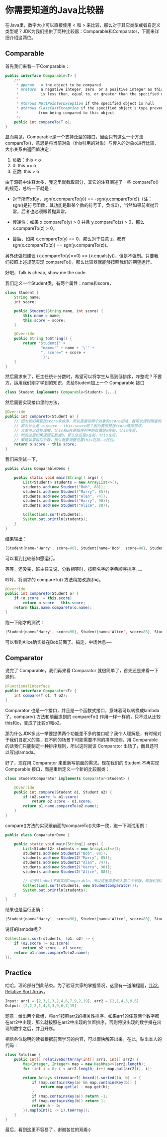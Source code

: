 # 你需要知道的Java比较器

在Java里，数字大小可以直接使用 < 和 > 来比较，那么对于其它类型或者自定义类型呢？JDK为我们提供了两种比较器：Comparable和Comparator，下面来详细介绍这两位。

## Comparable

首先我们来看一下Comparable：

```java
public interface Comparable<T> {
    /**
     * @param   o the object to be compared.
     * @return  a negative integer, zero, or a positive integer as this object
     *          is less than, equal to, or greater than the specified object.
     *
     * @throws NullPointerException if the specified object is null
     * @throws ClassCastException if the specified object's type prevents it
     *         from being compared to this object.
     */
    public int compareTo(T o);
}
```

显而易见，Comparable是一个支持泛型的接口，里面只有这么一个方法 compareTo()，意思是将当前对象（this引用的对象）与传入的对象o进行比较，大小关系由返回值决定：

1. 负数：this < o
2. 0: this == o
3. 正数: this > o

由于源码中注释太多，我这里就截取部分，其它的注释阐述了一些 compareTo() 的规范，总结一下就是：

* 对于所有x和y，sgn(x.compareTo(y)) == -sgn(y.compareTo(x))（注：sgn()是符号函数，其功能是取某个数的符号正，负或0），当然如果前者抛异常，后者也必须跟着抛异常。

* 传递性：如果 x.compareTo(y) > 0 并且 y.compareTo(z) > 0，那么 x.compareTo(z) > 0。

* 最后，如果 x.compareTo(y) == 0，那么对于任意 z，都有 sgn(x.compareTo(z)) == sgn(y.compareTo(z))。

另外还强烈建议 (x.compareTo(y)==0) == (x.equals(y))，但是不强制。只要我们按照上述规范实现 compareTo()，那么比较器就能够按照我们的期望运行。

好吧，Talk is cheap, show me the code.

我们定义一个Student类，有两个属性：name和score，

```java
class Student {
    String name;
    int score;

    public Student(String name, int score) {
        this.name = name;
        this.score = score;
    }

    @Override
    public String toString() {
        return "Student{" +
                "name='" + name + '\'' +
                ", score=" + score +
                '}';
    }
}
```

然后需求来了，班主任统计分数时，希望可以将学生从高到低排序，咋整呢？不要方，运用我们刚才学到的知识，先给Student加上一个 Comparable 接口

```java
class Student implements Comparable<Student> {...}
```

然后需要实现接口里的方法，

```java
@Override
public int compareTo(Student o) {
    // 因为我们需要按score来排序，所以直接将两个对象的score相减，就可以得到两者的大小关系了。
    // 那为什么是 o.score - this.score呢？因为要求是按score降序排序。
    // 大家可以这样理解，this和o在原始序列中的位置是o在前，this在后，
    // 然后这里如果返回正数或0，那么依旧是o在前，this在后，
    // 繁殖如果返回负数，那么就要调整位置this在前，o在后。
    return o.score - this.score;
}
```

我们来测试一下，

```java
public class ComparableDemo {

    public static void main(String[] args) {
        List<Student> students = new ArrayList<>();
        students.add(new Student("Bob", 88));
        students.add(new Student("Marry", 85));
        students.add(new Student("Alan", 74));
        students.add(new Student("Harry", 90));
        students.add(new Student("Alice", 88));

        Collections.sort(students);
        System.out.println(students);
    }
}
```

结果输出：

```java
[Student{name='Harry', score=90}, Student{name='Bob', score=88}, Student{name='Alice', score=88}, Student{name='Marry', score=85}, Student{name='Alan', score=74}]
```

可以看到比较器如愿运行。

等等，还没完，班主任又说，分数相等时，按照名字的字典顺序排序。。。

哼哼，将刚才的 compareTo() 方法稍加改造即可。

```java
@Override
public int compareTo(Student o) {
    if (o.score != this.score)
        return o.score - this.score;
    return this.name.compareTo(o.name);
}
```

跑一下刚才的测试：

```java
[Student{name='Harry', score=90}, Student{name='Alice', score=88}, Student{name='Bob', score=88}, Student{name='Marry', score=85}, Student{name='Alan', score=74}]
```

可以看到Alice确实排在Bob前面了。搞定，中场休息~~

## Comparator

说完了 Comparable，我们再来看 Comparator 就很简单了，首先还是来看一下源码，

```java
@FunctionalInterface
public interface Comparator<T> {
    int compare(T o1, T o2);
}
```

Comparator 也是一个接口，并且是一个函数式接口，意味着可以转换成lambda了。compare() 方法和前面提到的 compareTo() 作用一样一样的，只不过从比较this和o，变成了比较o1和o2。

那为什么JDK多此一举要提供两个功能差不多的接口呢？我个人理解是，有时候对于我们自定义的类，在不同的场景下可能需要不同的排序规则，用 Comparable 的话我们只能制定一种排序规则，所以这时就该 Comparator 出场了，而且还可以写出lambda。

好了，现在用 Comparator 来重新写前面的需求。现在我们的 Student 不再实现 Comparable 接口，而是重新定义一个新的比较器类：

```java
class StudentComparator implements Comparator<Student> {

    @Override
    public int compare(Student o1, Student o2) {
        if (o2.score != o1.score)
            return o2.score - o1.score;
        return o1.name.compareTo(o2.name);
    }
}
```

compare()方法的实现跟前面的compareTo()大体一致，跑一下测试用例：

```java
public class ComparatorDemo {

    public static void main(String[] args) {
        List<Student2> students = new ArrayList<>();
        students.add(new Student2("Bob", 88));
        students.add(new Student2("Marry", 85));
        students.add(new Student2("Alan", 74));
        students.add(new Student2("Harry", 90));
        students.add(new Student2("Alice", 88));

        // 由于Student不再实现Comparable，所以这里需要传入第二个参数，即我们自定义的比较器
        Collections.sort(students, new StudentComparator());
        System.out.println(students);
    }
}
```

结果也是运行正确：

```java
[Student{name='Harry', score=90}, Student{name='Alice', score=88}, Student{name='Bob', score=88}, Student{name='Marry', score=85}, Student{name='Alan', score=74}]
```

说好的lambda呢？

```java
Collections.sort(students, (o1, o2) -> {
    if (o2.score != o1.score)
        return o2.score - o1.score;
    return o1.name.compareTo(o2.name);
});
```

## Practice

哈哈，理论部分到此结束。为了验证大家的掌握情况，这里有一道编程题，[1122. Relative Sort Array](https://leetcode.com/problems/relative-sort-array/)。

```java
Input: arr1 = [2,3,1,3,2,4,6,7,9,2,19], arr2 = [2,1,4,3,9,6]
Output: [2,2,2,1,4,3,3,9,6,7,19]
```

题意：给出两个数组，将arr1按照arr2的相关性排序。如果arr1的任意两个数字都在arr2中出现，那么就按照在arr2中出现的位置排序，否则将没出现的数字排在出现的数字之后，并且升序。

相信各位聪明的读者根据前面学习的内容，可以很快解答出来。在此，贴出本人的代码：

```java
class Solution {
    public int[] relativeSortArray(int[] arr1, int[] arr2) {
        Map<Integer, Integer> map = new HashMap<>(arr2.length);
        for (int i = 0; i < arr2.length; i++) map.put(arr2[i], i);

        return Arrays.stream(arr1).boxed().sorted((a, b) -> {
            if (map.containsKey(a) && map.containsKey(b)) {
                return map.get(a) - map.get(b);
            }
            if (map.containsKey(a)) return -1;
            if (map.containsKey(b)) return 1;
            return a - b;
        }).mapToInt(i -> i).toArray();
    }
}
```

最后，看到这里不容易了，谢谢各位的观看:)
